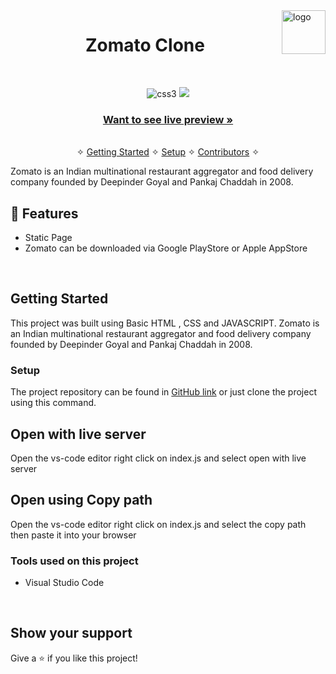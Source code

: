 

<img src="https://upload.wikimedia.org/wikipedia/commons/7/75/Zomato_logo.png" alt="logo" align="right" width="70px" height="70px"/>

<h1 align="center">Zomato Clone</h1> 
<br />
<p align="center">
    <img src="https://img.shields.io/badge/CSS3-1572B6?style=for-the-badge&logo=css3&logoColor=white" alt="css3"/>   
    <img src="https://img.shields.io/badge/html-%2320232a.svg?style=for-the-badge&logo=HTML&logoColor=%2361DAFB" />
    
</p>

<h3 align="center"><a href="[https://wonderful-malasada-e63214.netlify.app/]([https://luminous-cocada-0f0885.netlify.app/]([https://luminous-cocada-0f0885.netlify.app/](https://luminous-cocada-0f0885.netlify.app/)))"><strong>Want to see live preview »</strong></a></h3>

<p align="center"> 
    <br />&#10023;
    <a href="#Getting-Started">Getting Started</a> &#10023; <a href="#Setup">Setup</a> &#10023;    
    <a href="#Contributors">Contributors</a> &#10023;
  </p>
  Zomato is an Indian multinational restaurant aggregator and food delivery company founded by Deepinder Goyal and Pankaj Chaddah in 2008.
<br />


## 🚀 Features
- Static Page
- Zomato can be downloaded via Google PlayStore or Apple AppStore

<br/>



## Getting Started

This project was built using Basic HTML , CSS and JAVASCRIPT.
Zomato is an Indian multinational restaurant aggregator and food delivery company founded by Deepinder Goyal and Pankaj Chaddah in 2008.


### Setup


The project repository can be found in [GitHub link](https://github.com/deepak2303/ZomatoClone) or just clone the project using this command. 


## Open with live server 
Open the vs-code editor right click on index.js and select open with live server 


## Open using Copy path 
Open the vs-code editor right click on index.js and select the copy path then paste it into your browser

### Tools used on this project

- Visual Studio Code


<br/>


## Show your support

Give a ⭐ if you like this project!
